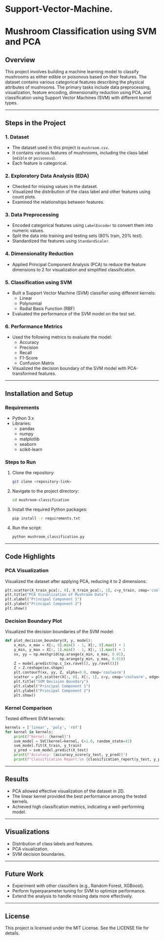 # Support-Vector-Machine.
# Mushroom Classification using SVM and PCA

## Overview
This project involves building a machine learning model to classify mushrooms as either edible or poisonous based on their features. The dataset contains various categorical features describing the physical attributes of mushrooms. The primary tasks include data preprocessing, visualization, feature encoding, dimensionality reduction using PCA, and classification using Support Vector Machines (SVM) with different kernel types.

---

## Steps in the Project

### 1. **Dataset**
- The dataset used in this project is `mushroom.csv`.
- It contains various features of mushrooms, including the class label (`edible` or `poisonous`).
- Each feature is categorical.

### 2. **Exploratory Data Analysis (EDA)**
- Checked for missing values in the dataset.
- Visualized the distribution of the class label and other features using count plots.
- Examined the relationships between features.

### 3. **Data Preprocessing**
- Encoded categorical features using `LabelEncoder` to convert them into numeric values.
- Split the data into training and testing sets (80% train, 20% test).
- Standardized the features using `StandardScaler`.

### 4. **Dimensionality Reduction**
- Applied Principal Component Analysis (PCA) to reduce the feature dimensions to 2 for visualization and simplified classification.

### 5. **Classification using SVM**
- Built a Support Vector Machine (SVM) classifier using different kernels:
  - Linear
  - Polynomial
  - Radial Basis Function (RBF)
- Evaluated the performance of the SVM model on the test set.

### 6. **Performance Metrics**
- Used the following metrics to evaluate the model:
  - Accuracy
  - Precision
  - Recall
  - F1-Score
  - Confusion Matrix
- Visualized the decision boundary of the SVM model with PCA-transformed features.

---

## Installation and Setup

### Requirements
- Python 3.x
- Libraries:
  - pandas
  - numpy
  - matplotlib
  - seaborn
  - scikit-learn

### Steps to Run
1. Clone the repository:
   ```bash
   git clone <repository-link>
   ```
2. Navigate to the project directory:
   ```bash
   cd mushroom-classification
   ```
3. Install the required Python packages:
   ```bash
   pip install -r requirements.txt
   ```
4. Run the script:
   ```bash
   python mushroom_classification.py
   ```

---

## Code Highlights

### PCA Visualization
Visualized the dataset after applying PCA, reducing it to 2 dimensions:
```python
plt.scatter(X_train_pca[:, 0], X_train_pca[:, 1], c=y_train, cmap='coolwarm', alpha=0.7)
plt.title("PCA Visualization of Mushroom Data")
plt.xlabel("Principal Component 1")
plt.ylabel("Principal Component 2")
plt.show()
```

### Decision Boundary Plot
Visualized the decision boundaries of the SVM model:
```python
def plot_decision_boundary(X, y, model):
    x_min, x_max = X[:, 0].min() - 1, X[:, 0].max() + 1
    y_min, y_max = X[:, 1].min() - 1, X[:, 1].max() + 1
    xx, yy = np.meshgrid(np.arange(x_min, x_max, 0.01),
                         np.arange(y_min, y_max, 0.01))
    Z = model.predict(np.c_[xx.ravel(), yy.ravel()])
    Z = Z.reshape(xx.shape)
    plt.contourf(xx, yy, Z, alpha=0.8, cmap='coolwarm')
    scatter = plt.scatter(X[:, 0], X[:, 1], c=y, cmap='coolwarm', edgecolor='k')
    plt.title("SVM Decision Boundary")
    plt.xlabel("Principal Component 1")
    plt.ylabel("Principal Component 2")
    plt.show()
```

### Kernel Comparison
Tested different SVM kernels:
```python
kernels = ['linear', 'poly', 'rbf']
for kernel in kernels:
    print(f"Kernel: {kernel}")
    svm_model = SVC(kernel=kernel, C=1.0, random_state=42)
    svm_model.fit(X_train, y_train)
    y_pred = svm_model.predict(X_test)
    print(f"Accuracy: {accuracy_score(y_test, y_pred)}")
    print(f"Classification Report:\n {classification_report(y_test, y_pred)}")
```

---

## Results
- PCA allowed effective visualization of the dataset in 2D.
- The linear kernel provided the best performance among the tested kernels.
- Achieved high classification metrics, indicating a well-performing model.

---

## Visualizations
- Distribution of class labels and features.
- PCA visualization.
- SVM decision boundaries.

---

## Future Work
- Experiment with other classifiers (e.g., Random Forest, XGBoost).
- Perform hyperparameter tuning for SVM to optimize performance.
- Extend the analysis to handle missing data more effectively.

---

## License
This project is licensed under the MIT License. See the LICENSE file for details.
